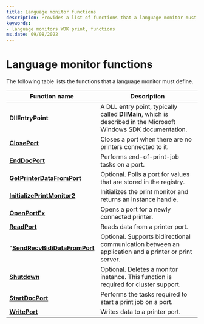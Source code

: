 ```yaml
---
title: Language monitor functions
description: Provides a list of functions that a language monitor must define.
keywords:
- language monitors WDK print, functions
ms.date: 09/08/2022
---
```


# Language monitor functions

The following table lists the functions that a language monitor must define.

| Function name | Description |
|--|--|
| **DllEntryPoint** | A DLL entry point, typically called **DllMain**, which is described in the Microsoft Windows SDK documentation. |
| [**ClosePort**](/windows-hardware/drivers/ddi/winsplp/nf-winsplp-closeport) | Closes a port when there are no printers connected to it. |
| [**EndDocPort**](/previous-versions/ff548742(v=vs.85)) | Performs end-of-print-job tasks on a port. |
| [**GetPrinterDataFromPort**](/previous-versions/ff550506(v=vs.85)) | Optional. Polls a port for values that are stored in the registry. |
| [**InitializePrintMonitor2**](/windows-hardware/drivers/ddi/winsplp/nf-winsplp-initializeprintmonitor2) | Initializes the print monitor and returns an instance handle. |
| [**OpenPortEx**](/previous-versions/ff559596(v=vs.85)) | Opens a port for a newly connected printer. |
| [**ReadPort**](/windows-hardware/drivers/ddi/winsplp/nf-winsplp-readport) | Reads data from a printer port. |
| "[**SendRecvBidiDataFromPort**](/previous-versions/ff562071(v=vs.85)) | Optional. Supports bidirectional communication between an application and a printer or print server. |
| [**Shutdown**](/previous-versions/ff562646(v=vs.85)) | Optional. Deletes a monitor instance. This function is required for cluster support. |
| [**StartDocPort**](/previous-versions/ff562710(v=vs.85)) | Performs the tasks required to start a print job on a port. |
| [**WritePort**](/windows-hardware/drivers/ddi/winsplp/nf-winsplp-writeport) | Writes data to a printer port. |
